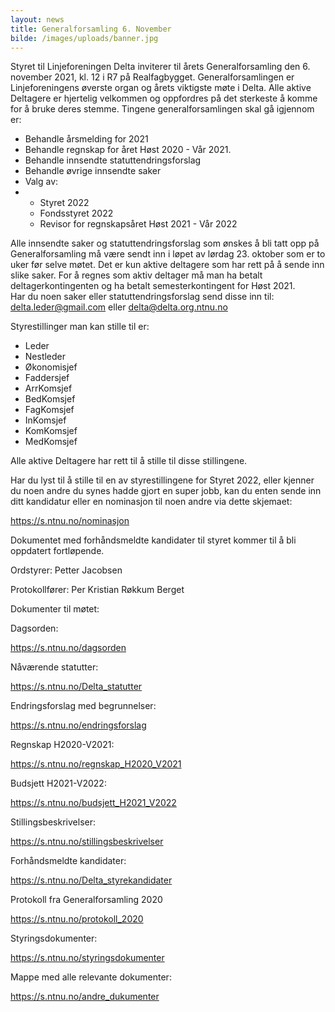 ```yaml
---
layout: news
title: Generalforsamling 6. November
bilde: /images/uploads/banner.jpg
---
```

Styret til Linjeforeningen Delta inviterer til årets Generalforsamling den 6. november 2021, kl. 12 i R7 på Realfagbygget. Generalforsamlingen er Linjeforeningens øverste organ og årets viktigste møte i Delta. Alle aktive Deltagere er hjertelig velkommen og oppfordres på det sterkeste å komme for å bruke deres stemme. Tingene generalforsamlingen skal gå igjennom er:

* Behandle årsmelding for 2021
* Behandle regnskap for året Høst 2020 - Vår 2021.
* Behandle innsendte statuttendringsforslag
* Behandle øvrige innsendte saker
* Valg av:
* * Styret 2022
  * Fondsstyret 2022
  * Revisor for regnskapsåret Høst 2021 - Vår 2022

Alle innsendte saker og statuttendringsforslag som ønskes å bli tatt opp på Generalforsamling må være sendt inn i løpet av lørdag 23. oktober som er to uker før selve møtet. Det er kun aktive deltagere som har rett på å sende inn slike saker. For å regnes som aktiv deltager må man ha betalt deltagerkontingenten og ha betalt semesterkontingent for Høst 2021.\
Har du noen saker eller statuttendringsforslag send disse inn til:\
[delta.leder@gmail.com](mailto:delta.leder@gmail.com) eller [](mailto:delta@delta.ntnu.org)delta@delta.org.ntnu.no 

Styrestillinger man kan stille til er:

* Leder
* Nestleder
* Økonomisjef
* Faddersjef
* ArrKomsjef
* BedKomsjef
* FagKomsjef
* InKomsjef
* KomKomsjef
* MedKomsjef

Alle aktive Deltagere har rett til å stille til disse stillingene.

Har du lyst til å stille til en av styrestillingene for Styret 2022, eller kjenner du noen andre du synes hadde gjort en super jobb, kan du enten sende inn ditt kandidatur eller en nominasjon til noen andre via dette skjemaet: 

<https://s.ntnu.no/nominasjon> 

Dokumentet med forhåndsmeldte kandidater til styret kommer til å bli oppdatert fortløpende.

Ordstyrer: Petter Jacobsen

Protokollfører: Per Kristian Røkkum Berget

Dokumenter til møtet:

Dagsorden:

https://s.ntnu.no/dagsorden 

Nåværende statutter:

<https://s.ntnu.no/Delta_statutter> 

Endringsforslag med begrunnelser:

https://s.ntnu.no/endringsforslag 

Regnskap H2020-V2021:

https://s.ntnu.no/regnskap_H2020_V2021 

Budsjett H2021-V2022:

https://s.ntnu.no/budsjett_H2021_V2022 

Stillingsbeskrivelser:

<https://s.ntnu.no/stillingsbeskrivelser> 

Forhåndsmeldte kandidater:

<https://s.ntnu.no/Delta_styrekandidater> 

Protokoll fra Generalforsamling 2020

<https://s.ntnu.no/protokoll_2020> 

Styringsdokumenter:

<https://s.ntnu.no/styringsdokumenter> 

Mappe med alle relevante dokumenter:

https://s.ntnu.no/andre_dukumenter